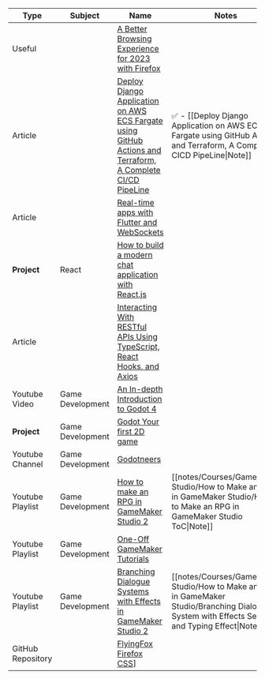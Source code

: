 
| Type              | Subject          | Name                                                                                                                                                                                                                                                       | Notes                                                                                                                                        |
| ----------------- | ---------------- | ---------------------------------------------------------------------------------------------------------------------------------------------------------------------------------------------------------------------------------------------------------- | -------------------------------------------------------------------------------------------------------------------------------------------- |
| Useful            |                  | [A Better Browsing Experience for 2023 with Firefox](https://medium.com/technology-hits/a-better-browsing-experience-for-2023-with-firefox-3d00f1c3fd47)                                                                                                   |                                                                                                                                              |
| Article           |                  | [Deploy Django Application on AWS ECS Fargate using GitHub Actions and Terraform, A Complete CI/CD PipeLine](https://codewithmuh.medium.com/deploy-django-application-on-aws-ecs-fargate-using-github-actions-and-terraform-a-complete-ci-cd-9a6c4aef3b60) | ✅ - [[Deploy Django Application on AWS ECS Fargate using GitHub Actions and Terraform, A Complete CICD PipeLine\|Note]]                      |
| Article           |                  | [Real-time apps with Flutter and WebSockets](https://medium.com/somnio-software-flutter-agency/real-time-apps-with-flutter-and-websockets-83b957a74d01)                                                                                                    |                                                                                                                                              |
| **Project**       | React            | [How to build a modern chat application with React.js](https://medium.com/free-code-camp/building-a-modern-chat-application-with-react-js-558896622194)                                                                                                    |                                                                                                                                              |
| Article           |                  | [Interacting With RESTful APIs Using TypeScript, React Hooks, and Axios](https://medium.com/swlh/interacting-with-restful-apis-using-typescript-react-hooks-and-axios-part-1-af52920ae3e4)                                                                 |                                                                                                                                              |
| Youtube Video     | Game Development | [An In-depth Introduction to Godot 4](https://www.youtube.com/watch?v=nAh_Kx5Zh5Q)                                                                                                                                                                         |                                                                                                                                              |
| **Project**       | Game Development | [Godot Your first 2D game](https://docs.godotengine.org/en/stable/getting_started/first_2d_game/index.html#your-first-2d-game "Permalink to this headline")                                                                                                |                                                                                                                                              |
| Youtube Channel   | Game Development | [Godotneers](https://www.youtube.com/@godotneers/videos)                                                                                                                                                                                                   |                                                                                                                                              |
| Youtube Playlist  | Game Development | [How to make an RPG in GameMaker Studio 2](https://youtube.com/playlist?list=PL14Yj-e2sgzySnBUlQLhq2VJXRLi66gFf&si=S80SShhZJBDy34n8)                                                                                                                       | [[notes/Courses/GameMaker Studio/How to Make an RPG in GameMaker Studio/How to Make an RPG in GameMaker Studio ToC\|Note]]                   |
| Youtube Playlist  | Game Development | [One-Off GameMaker Tutorials](https://youtube.com/playlist?list=PL14Yj-e2sgzyy_DW31nkiFujFsLvq3AEn&si=c-eebqjihj6yzAcW)                                                                                                                                    |                                                                                                                                              |
| Youtube Playlist  | Game Development | [Branching Dialogue Systems with Effects in GameMaker Studio 2](https://youtube.com/playlist?list=PL14Yj-e2sgzzWFPozdX-HEjJFqjdIXQfF&si=UgAOBpVznXeoIwib)                                                                                                  | [[notes/Courses/GameMaker Studio/How to Make an RPG in GameMaker Studio/Branching Dialog System with Effects Setup and Typing Effect\|Note]] |
| GitHub Repository |                  | [FlyingFox Firefox CSS](https://github.com/akshat46/FlyingFox)]                                                                                                                                                                                            |                                                                                                                                              |
